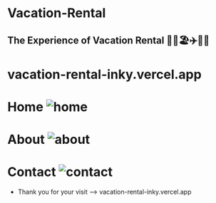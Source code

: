 # Vacation-Rental
## The Experience of Vacation Rental  🌟🏨🏖️✈️🍹😎
# vacation-rental-inky.vercel.app

# Home ![home](https://github.com/omerfarukkpala/Vacation-Rental/assets/101570820/43ac948e-0e86-4a42-a1b9-aab2fa5c100f)
# About ![about](https://github.com/omerfarukkpala/Vacation-Rental/assets/101570820/bc6cede1-9452-428a-9394-990d8a9d4d0c)
# Contact ![contact](https://github.com/omerfarukkpala/Vacation-Rental/assets/101570820/8e9a4223-ab50-4049-b526-c65a2daf4162)
- Thank you for your visit --> vacation-rental-inky.vercel.app

